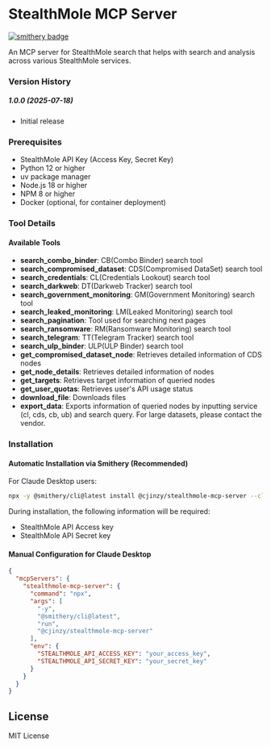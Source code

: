 # StealthMole MCP Server

[![smithery badge](https://smithery.ai/badge/@cjinzy/stealthmole-mcp-server)](https://smithery.ai/server/@cjinzy/stealthmole-mcp-server)

An MCP server for StealthMole search that helps with search and analysis across various StealthMole services.

### Version History

##### 1.0.0 (2025-07-18)

- Initial release

### Prerequisites

- StealthMole API Key (Access Key, Secret Key)
- Python 12 or higher
- uv package manager
- Node.js 18 or higher
- NPM 8 or higher
- Docker (optional, for container deployment)

### Tool Details

#### Available Tools

- **search_combo_binder**: CB(Combo Binder) search tool
- **search_compromised_dataset**: CDS(Compromised DataSet) search tool
- **search_credentials**: CL(Credentials Lookout) search tool
- **search_darkweb**: DT(Darkweb Tracker) search tool
- **search_government_monitoring**: GM(Government Monitoring) search tool
- **search_leaked_monitoring**: LM(Leaked Monitoring) search tool
- **search_pagination**: Tool used for searching next pages
- **search_ransomware**: RM(Ransomware Monitoring) search tool
- **search_telegram**: TT(Telegram Tracker) search tool
- **search_ulp_binder**: ULP(ULP Binder) search tool
- **get_compromised_dataset_node**: Retrieves detailed information of CDS nodes
- **get_node_details**: Retrieves detailed information of nodes
- **get_targets**: Retrieves target information of queried nodes
- **get_user_quotas**: Retrieves user's API usage status
- **download_file**: Downloads files
- **export_data**: Exports information of queried nodes by inputting service (cl, cds, cb, ub) and search query. For large datasets, please contact the vendor.

### Installation

#### Automatic Installation via Smithery (Recommended)

For Claude Desktop users:

```bash
npx -y @smithery/cli@latest install @cjinzy/stealthmole-mcp-server --client claude
```

During installation, the following information will be required:

- StealthMole API Access key
- StealthMole API Secret key

#### Manual Configuration for Claude Desktop

```json
{
  "mcpServers": {
    "stealthmole-mcp-server": {
      "command": "npx",
      "args": [
        "-y",
        "@smithery/cli@latest",
        "run",
        "@cjinzy/stealthmole-mcp-server"
      ],
      "env": {
        "STEALTHMOLE_API_ACCESS_KEY": "your_access_key",
        "STEALTHMOLE_API_SECRET_KEY": "your_secret_key"
      }
    }
  }
}
```

## License

MIT License
